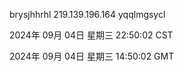 brysjhhrhl 219.139.196.164 yqqlmgsycl

2024年 09月 04日 星期三 22:50:02 CST

2024年 09月 04日 星期三 14:50:02 GMT
